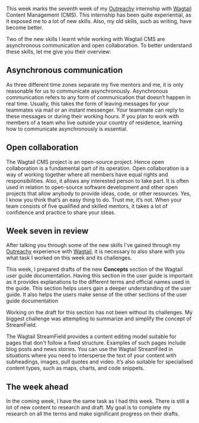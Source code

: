 This week marks the seventh week of my [Outreachy](https://www.outreachy.org/) internship with [Wagtail](https://wagtail.org/) Content Management (CMS). This internship has been quite experiential, as it exposed me to a lot of new skills. Also, my old skills, such as writing, have become better.

Two of the new skills I learnt while working with Wagtail CMS are asynchronous communication and open collaboration. To better understand these skills, let me give you their overview:

## Asynchronous communication

As three different time zones separate my five mentors and me, it is only reasonable for us to communicate asynchronously. Asynchronous communication refers to any form of communication that doesn’t happen in real time. Usually, this takes the form of leaving messages for your teammates via mail or an instant messenger. Your teammate can reply to these messages or during their working hours. If you plan to work with members of a team who live outside your country of residence, learning how to communicate asynchronously is essential.

## Open collaboration

The Wagtail CMS project is an open-source project. Hence open collaboration is a fundamental part of its operation. Open collaboration is a way of working together where all members have equal rights and responsibilities. Also, it allows any interested person to take part. It is often used in relation to open-source software development and other open projects that allow anybody to provide ideas, code, or other resources. Yes, I know you think that’s an easy thing to do. Trust me, it’s not. When your team consists of five qualified and skilled mentors, it takes a lot of confidence and practice to share your ideas.

## Week seven in review

After talking you through some of the new skills I've gained through my [Outreachy](https://www.outreachy.org/) experience with [Wagtail](https://wagtail.org/), it is necessary to also share with you what task I worked on this week and its challenges.

This week, I prepared drafts of the new **Concepts** section of the Wagtail user guide documentation. Having this section in the user guide is important as it provides explanations to the different terms and official names used in the guide. This section helps users gain a deeper understanding of the user guide. It also helps the users make sense of the other sections of the user guide documentation

Working on the draft for this section has not been without its challenges. My biggest challenge was attempting to summarize and simplify the concept of StreamField.

The Wagtail StreamField provides a content editing model suitable for pages that don't follow a fixed structure. Examples of such pages include blog posts and news stories. You can use the Wagtail StreamFiled in situations where you need to intersperse the text of your content with subheadings, images, pull quotes and video. It’s also suitable for specialised content types, such as maps, charts, and code snippets.

## The week ahead

In the coming week, I have the same task as I had this week. There is still a lot of new content to research and draft. My goal is to complete my research on all the terms and make significant progress on their drafts.